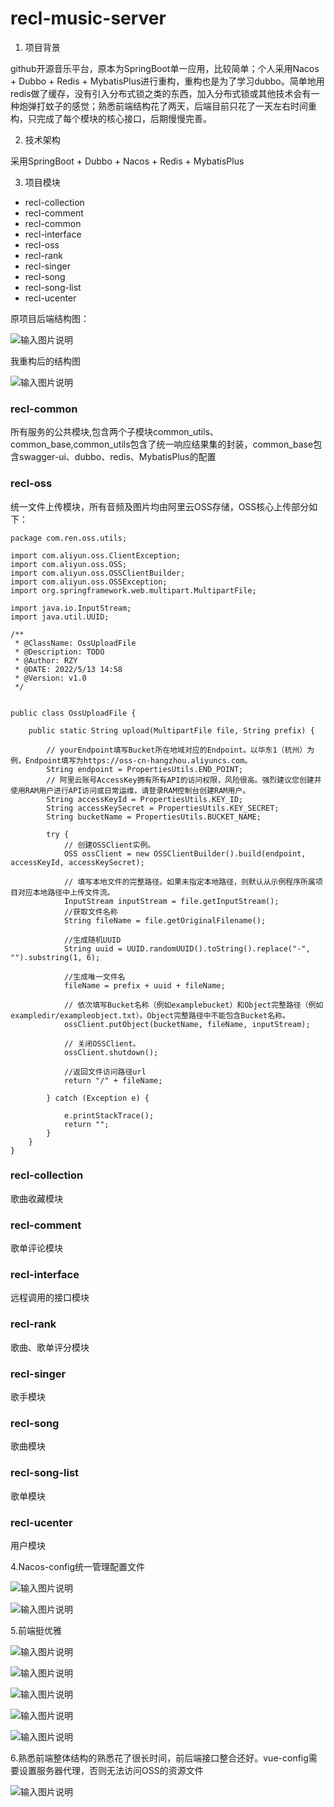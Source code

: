 # recl-music-server



1.  项目背景

github开源音乐平台，原本为SpringBoot单一应用，比较简单；个人采用Nacos + Dubbo + Redis + MybatisPlus进行重构，重构也是为了学习dubbo。简单地用redis做了缓存，没有引入分布式锁之类的东西，加入分布式锁或其他技术会有一种炮弹打蚊子的感觉；熟悉前端结构花了两天，后端目前只花了一天左右时间重构，只完成了每个模块的核心接口，后期慢慢完善。

2.  技术架构

采用SpringBoot + Dubbo + Nacos + Redis + MybatisPlus

3.  项目模块


- recl-collection
- recl-comment
- recl-common
- recl-interface
- recl-oss
- recl-rank
- recl-singer
- recl-song
- recl-song-list
- recl-ucenter

原项目后端结构图：

![输入图片说明](https://recl-edu.oss-cn-beijing.aliyuncs.com/recl-music/github/QQ%E5%9B%BE%E7%89%8720220513222633.png)


我重构后的结构图

![输入图片说明](https://recl-edu.oss-cn-beijing.aliyuncs.com/recl-music/github/QQ%E5%9B%BE%E7%89%8720220513211549.png)


### recl-common

所有服务的公共模块,包含两个子模块common_utils、common_base,common_utils包含了统一响应结果集的封装，common_base包含swagger-ui、dubbo、redis、MybatisPlus的配置

### recl-oss

统一文件上传模块，所有音频及图片均由阿里云OSS存储，OSS核心上传部分如下：


```
package com.ren.oss.utils;

import com.aliyun.oss.ClientException;
import com.aliyun.oss.OSS;
import com.aliyun.oss.OSSClientBuilder;
import com.aliyun.oss.OSSException;
import org.springframework.web.multipart.MultipartFile;

import java.io.InputStream;
import java.util.UUID;

/**
 * @ClassName: OssUploadFile
 * @Description: TODO
 * @Author: RZY
 * @DATE: 2022/5/13 14:58
 * @Version: v1.0
 */


public class OssUploadFile {

    public static String upload(MultipartFile file, String prefix) {

        // yourEndpoint填写Bucket所在地域对应的Endpoint。以华东1（杭州）为例，Endpoint填写为https://oss-cn-hangzhou.aliyuncs.com。
        String endpoint = PropertiesUtils.END_POINT;
        // 阿里云账号AccessKey拥有所有API的访问权限，风险很高。强烈建议您创建并使用RAM用户进行API访问或日常运维，请登录RAM控制台创建RAM用户。
        String accessKeyId = PropertiesUtils.KEY_ID;
        String accessKeySecret = PropertiesUtils.KEY_SECRET;
        String bucketName = PropertiesUtils.BUCKET_NAME;

        try {
            // 创建OSSClient实例。
            OSS ossClient = new OSSClientBuilder().build(endpoint, accessKeyId, accessKeySecret);

            // 填写本地文件的完整路径。如果未指定本地路径，则默认从示例程序所属项目对应本地路径中上传文件流。
            InputStream inputStream = file.getInputStream();
            //获取文件名称
            String fileName = file.getOriginalFilename();

            //生成随机UUID
            String uuid = UUID.randomUUID().toString().replace("-", "").substring(1, 6);

            //生成唯一文件名
            fileName = prefix + uuid + fileName;

            // 依次填写Bucket名称（例如examplebucket）和Object完整路径（例如exampledir/exampleobject.txt）。Object完整路径中不能包含Bucket名称。
            ossClient.putObject(bucketName, fileName, inputStream);

            // 关闭OSSClient。
            ossClient.shutdown();

            //返回文件访问路径url
            return "/" + fileName;

        } catch (Exception e) {

            e.printStackTrace();
            return "";
        }
    }
}
```


### recl-collection

歌曲收藏模块


### recl-comment

歌单评论模块


### recl-interface

远程调用的接口模块


### recl-rank

歌曲、歌单评分模块


### recl-singer

歌手模块


### recl-song

歌曲模块


### recl-song-list

歌单模块


### recl-ucenter

用户模块


4.Nacos-config统一管理配置文件

![输入图片说明](https://recl-edu.oss-cn-beijing.aliyuncs.com/recl-music/github/QQ%E5%9B%BE%E7%89%8720220513211723.png)

![输入图片说明](https://recl-edu.oss-cn-beijing.aliyuncs.com/recl-music/github/QQ%E5%9B%BE%E7%89%8720220513211745.png)


5.前端挺优雅

![输入图片说明](https://recl-edu.oss-cn-beijing.aliyuncs.com/recl-music/github/QQ%E5%9B%BE%E7%89%8720220513212050.png)

![输入图片说明](https://recl-edu.oss-cn-beijing.aliyuncs.com/recl-music/github/QQ%E5%9B%BE%E7%89%8720220513212117.png)

![输入图片说明](https://recl-edu.oss-cn-beijing.aliyuncs.com/recl-music/github/QQ%E5%9B%BE%E7%89%8720220513212724.png?versionId=CAEQHRiBgMDyzpv4hRgiIDJkZjM1Y2Q3MGY4OTQ2ZjlhNTAyMDQ1ODVjNzU1Mjky)

![输入图片说明](https://recl-edu.oss-cn-beijing.aliyuncs.com/recl-music/github/QQ%E5%9B%BE%E7%89%8720220513212754.png)

![输入图片说明](https://recl-edu.oss-cn-beijing.aliyuncs.com/recl-music/github/QQ%E5%9B%BE%E7%89%8720220513212837.png)


6.熟悉前端整体结构的熟悉花了很长时间，前后端接口整合还好。vue-config需要设置服务器代理，否则无法访问OSS的资源文件

![输入图片说明](https://recl-edu.oss-cn-beijing.aliyuncs.com/recl-music/github/QQ%E5%9B%BE%E7%89%8720220513223351.png)













